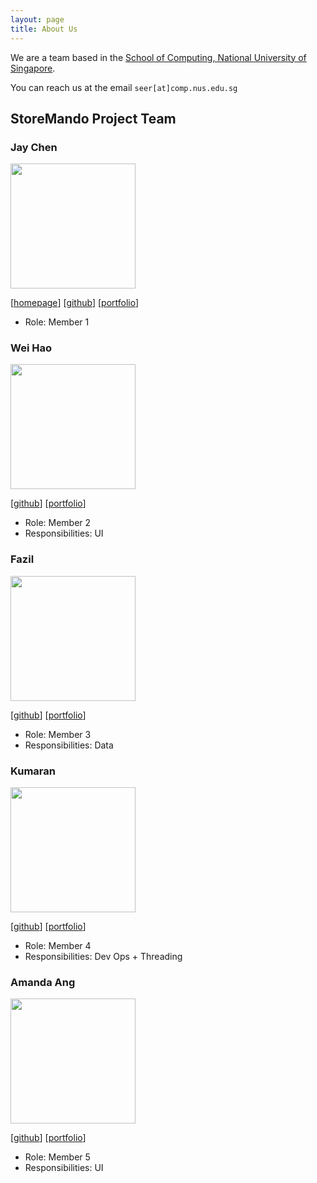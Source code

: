 ```yaml
---
layout: page
title: About Us
---
```


We are a team based in the [School of Computing, National University of Singapore](http://www.comp.nus.edu.sg).

You can reach us at the email `seer[at]comp.nus.edu.sg`

## StoreMando Project Team

### Jay Chen

<img src="images/johndoe.png" width="200px">

[[homepage](http://www.comp.nus.edu.sg/~damithch)]
[[github](https://github.com/johndoe)]
[[portfolio](team/johndoe.md)]

* Role: Member 1

### Wei Hao

<img src="images/johndoe.png" width="200px">

[[github](http://github.com/johndoe)]
[[portfolio](team/johndoe.md)]

* Role: Member 2
* Responsibilities: UI

### Fazil

<img src="images/johndoe.png" width="200px">

[[github](http://github.com/johndoe)] [[portfolio](team/johndoe.md)]

* Role: Member 3
* Responsibilities: Data

### Kumaran

<img src="images/johndoe.png" width="200px">

[[github](http://github.com/johndoe)]
[[portfolio](team/johndoe.md)]

* Role: Member 4
* Responsibilities: Dev Ops + Threading

### Amanda Ang

<img src="images/johndoe.png" width="200px">

[[github](http://github.com/johndoe)]
[[portfolio](team/johndoe.md)]

* Role: Member 5
* Responsibilities: UI
